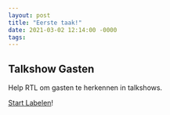 ```yaml
---
layout: post
title: "Eerste taak!"
date: 2021-03-02 12:14:00 -0000
tags:
---
```


## Talkshow Gasten

Help RTL om gasten te herkennen in talkshows.

[Start Labelen](https://app.labelbox.com/go-label/cklrpo04v28gg0789ciu73t7k)!